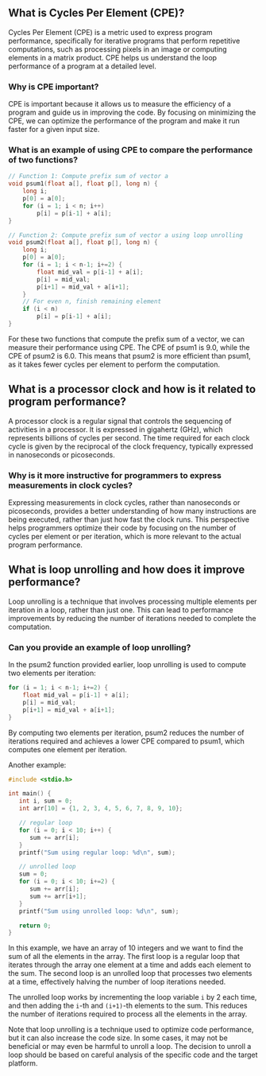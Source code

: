## What is Cycles Per Element (CPE)?

Cycles Per Element (CPE) is a metric used to express program performance, specifically for iterative programs that perform repetitive computations, such as processing pixels in an image or computing elements in a matrix product. CPE helps us understand the loop performance of a program at a detailed level.

### Why is CPE important?

CPE is important because it allows us to measure the efficiency of a program and guide us in improving the code. By focusing on minimizing the CPE, we can optimize the performance of the program and make it run faster for a given input size.

### What is an example of using CPE to compare the performance of two functions?
```c
// Function 1: Compute prefix sum of vector a
void psum1(float a[], float p[], long n) {
    long i;
    p[0] = a[0];
    for (i = 1; i < n; i++)
        p[i] = p[i-1] + a[i];
}

// Function 2: Compute prefix sum of vector a using loop unrolling
void psum2(float a[], float p[], long n) {
    long i;
    p[0] = a[0];
    for (i = 1; i < n-1; i+=2) {
        float mid_val = p[i-1] + a[i];
        p[i] = mid_val;
        p[i+1] = mid_val + a[i+1];
    }
    // For even n, finish remaining element
    if (i < n)
        p[i] = p[i-1] + a[i];
}
```

For these two functions that compute the prefix sum of a vector, we can measure their performance using CPE. The CPE of psum1 is 9.0, while the CPE of psum2 is 6.0. This means that psum2 is more efficient than psum1, as it takes fewer cycles per element to perform the computation.

## What is a processor clock and how is it related to program performance?

A processor clock is a regular signal that controls the sequencing of activities in a processor. It is expressed in gigahertz (GHz), which represents billions of cycles per second. The time required for each clock cycle is given by the reciprocal of the clock frequency, typically expressed in nanoseconds or picoseconds.

### Why is it more instructive for programmers to express measurements in clock cycles?

Expressing measurements in clock cycles, rather than nanoseconds or picoseconds, provides a better understanding of how many instructions are being executed, rather than just how fast the clock runs. This perspective helps programmers optimize their code by focusing on the number of cycles per element or per iteration, which is more relevant to the actual program performance.

## What is loop unrolling and how does it improve performance?

Loop unrolling is a technique that involves processing multiple elements per iteration in a loop, rather than just one. This can lead to performance improvements by reducing the number of iterations needed to complete the computation.

### Can you provide an example of loop unrolling?

In the psum2 function provided earlier, loop unrolling is used to compute two elements per iteration:
```c
for (i = 1; i < n-1; i+=2) {
    float mid_val = p[i-1] + a[i];
    p[i] = mid_val;
    p[i+1] = mid_val + a[i+1];
}
```
By computing two elements per iteration, psum2 reduces the number of iterations required and achieves a lower CPE compared to psum1, which computes one element per iteration.

Another example:
```c
#include <stdio.h>

int main() {
   int i, sum = 0;
   int arr[10] = {1, 2, 3, 4, 5, 6, 7, 8, 9, 10};

   // regular loop
   for (i = 0; i < 10; i++) {
      sum += arr[i];
   }
   printf("Sum using regular loop: %d\n", sum);

   // unrolled loop
   sum = 0;
   for (i = 0; i < 10; i+=2) {
      sum += arr[i];
      sum += arr[i+1];
   }
   printf("Sum using unrolled loop: %d\n", sum);

   return 0;
}
```
In this example, we have an array of 10 integers and we want to find the sum of all the elements in the array. The first loop is a regular loop that iterates through the array one element at a time and adds each element to the sum. The second loop is an unrolled loop that processes two elements at a time, effectively halving the number of loop iterations needed.

The unrolled loop works by incrementing the loop variable `i` by 2 each time, and then adding the `i`-th and `(i+1)`-th elements to the sum. This reduces the number of iterations required to process all the elements in the array.

Note that loop unrolling is a technique used to optimize code performance, but it can also increase the code size. In some cases, it may not be beneficial or may even be harmful to unroll a loop. The decision to unroll a loop should be based on careful analysis of the specific code and the target platform.